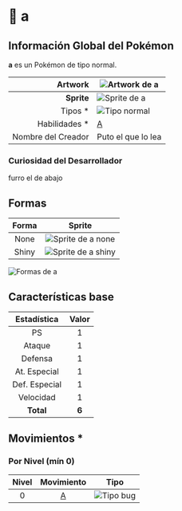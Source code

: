 # 🧬 a

## Información Global del Pokémon

**a** es un Pokémon de tipo normal.

| **Artwork** | ![Artwork de a](../../images/pokemon/temporada-1/a.png) |
|---:|---|
| **Sprite** | ![Sprite de a](../../images/pokemon/temporada-1/a-sprite.png) |
|  Tipos * | ![Tipo normal](../../images/pokemon/tipos/tipo_normal.png) |
|  Habilidades * | [A](https://www.wikidex.net/wiki/A) |
| Nombre del Creador | Puto el que lo lea |

### Curiosidad del Desarrollador
furro el de abajo

## Formas

| Forma | Sprite |
|:---:|:---:|
| None | ![Sprite de a none](../../images/pokemon/temporada-1/a-sprite-none.png) |
| Shiny | ![Sprite de a shiny](../../images/pokemon/temporada-1/a-sprite-shiny.png) |

![Formas de a](../../images/pokemon/temporada-1/a-formas.png)

## Características base

| Estadística | Valor |
|:---:|:---:|
| PS | 1 |
| Ataque | 1 |
| Defensa | 1 |
| At. Especial | 1 |
| Def. Especial | 1 |
| Velocidad | 1 |
| **Total** | **6** |

## Movimientos *

### Por Nivel (mín 0)
| Nivel | Movimiento | Tipo |
|:---:|:---:|:---:|
| 0 | [A](https://www.wikidex.net/wiki/A) | ![Tipo bug](../../images/pokemon/tipos/tipo_bicho.png) |
